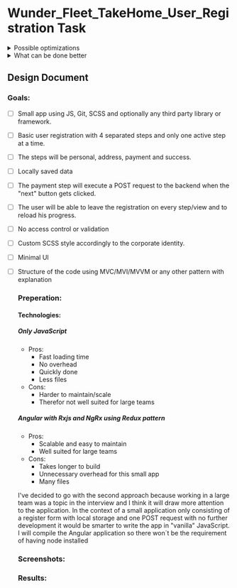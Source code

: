 # Wunder_Fleet_TakeHome_User_Registration Task 
<details>
           <summary>Possible optimizations</summary>
           <p>Placeholder</p>
</details>
<details>
           <summary>What can be done better</summary>
           <p>Placeholder</p>
</details>

## Design Document 
  ### Goals:
- [ ] Small app using JS, Git, SCSS and optionally any third party library or framework.
- [ ] Basic user registration with 4 separated steps and only one active step at a time.
- [ ] The steps will be personal, address, payment and success.
- [ ] Locally saved data
- [ ] The payment step will execute a POST request to the backend when the "next" button gets clicked.
  
- [ ] The user will be able to leave the registration on every step/view and to reload his progress.
- [ ] No access control or validation
- [ ] Custom SCSS style accordingly to the corporate identity.
- [ ] Minimal UI
- [ ] Structure of the code using MVC/MVI/MVVM or any other pattern with explanation

  ### Preperation: 
  #### Technologies:
  ##### Only JavaScript 
    * Pros:
      * Fast loading time
      * No overhead
      * Quickly done
      * Less files
    * Cons:
      * Harder to maintain/scale
      * Therefor not well suited for large teams
      
  ##### Angular with Rxjs and NgRx using Redux pattern
   * Pros:
      * Scalable and easy to maintain
      * Well suited for large teams
   * Cons:
      * Takes longer to build
      * Unnecessary overhead for this small app
      * Many files
      
   I've decided to go with the second approach because working in a large team was a topic in the interview and I think it will draw more attention to the application. 
   In the context of a small application only consisting of a register form with local storage and one POST request with no further development it would be smarter to write the app in "vanilla" JavaScript.
   I will compile the Angular application so there won´t be the requirement of having node installed
   
  ### Screenshots:
  ### Results: